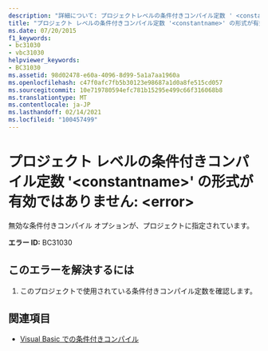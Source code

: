 ```yaml
---
description: "詳細について: プロジェクトレベルの条件付きコンパイル定数 ' <constantname> ' が有効ではありません。 <error>"
title: "プロジェクト レベルの条件付きコンパイル定数 '<constantname>' の形式が有効ではありません: <error>"
ms.date: 07/20/2015
f1_keywords:
- bc31030
- vbc31030
helpviewer_keywords:
- BC31030
ms.assetid: 98d02478-e60a-4096-8d99-5a1a7aa1960a
ms.openlocfilehash: c47f0afc7fb5b30123e98687a1d0a8fe515cd057
ms.sourcegitcommit: 10e719780594efc781b15295e499c66f316068b8
ms.translationtype: MT
ms.contentlocale: ja-JP
ms.lasthandoff: 02/14/2021
ms.locfileid: "100457499"
---
```

# <a name="project-level-conditional-compilation-constant-constantname-is-not-valid-error"></a>プロジェクト レベルの条件付きコンパイル定数 '\<constantname>' の形式が有効ではありません: \<error>

無効な条件付きコンパイル オプションが、プロジェクトに指定されています。  
  
 **エラー ID:** BC31030  
  
## <a name="to-correct-this-error"></a>このエラーを解決するには  
  
1. このプロジェクトで使用されている条件付きコンパイル定数を確認します。  
  
## <a name="see-also"></a>関連項目

- [Visual Basic での条件付きコンパイル](../programming-guide/program-structure/conditional-compilation.md)
